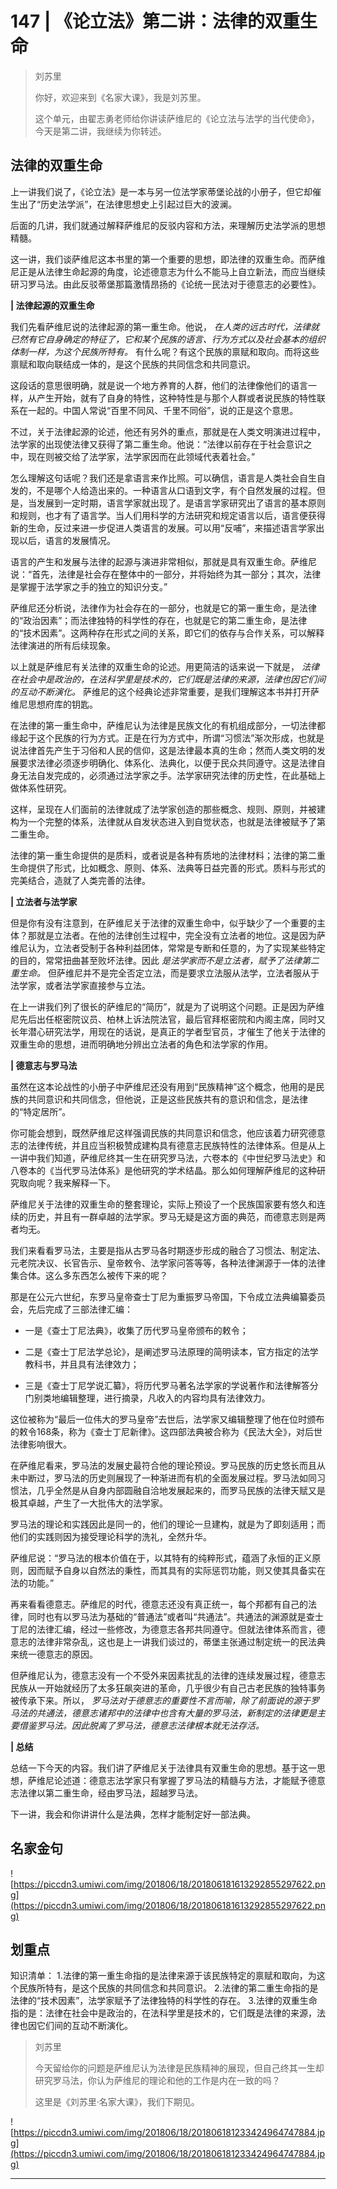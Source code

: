 # 147 | 《论立法》第二讲：法律的双重生命

> 刘苏里
> 
> 你好，欢迎来到《名家大课》，我是刘苏里。
> 
> 这个单元，由翟志勇老师给你讲读萨维尼的《论立法与法学的当代使命》，今天是第二讲，我继续为你转述。

## 法律的双重生命

上一讲我们说了，《论立法》是一本与另一位法学家蒂堡论战的小册子，但它却催生出了“历史法学派”，在法律思想史上引起过巨大的波澜。

后面的几讲，我们就通过解释萨维尼的反驳内容和方法，来理解历史法学派的思想精髓。

这一讲，我们谈萨维尼这本书里的第一个重要的思想，即法律的双重生命。而萨维尼正是从法律生命起源的角度，论述德意志为什么不能马上自立新法，而应当继续研习罗马法。由此反驳蒂堡那篇激情昂扬的《论统一民法对于德意志的必要性》。

 **| 法律起源的双重生命**

我们先看萨维尼说的法律起源的第一重生命。他说， *在人类的远古时代，法律就已然有它自身确定的特征了，它和某个民族的语言、行为方式以及社会基本的组织体制一样，为这个民族所特有。* 有什么呢？有这个民族的禀赋和取向。而将这些禀赋和取向联结成一体的，是这个民族的共同信念和共同意识。

这段话的意思很明确，就是说一个地方养育的人群，他们的法律像他们的语言一样，从产生开始，就有了自身的特性，这种特性是与那个人群或者说民族的特性联系在一起的。中国人常说“百里不同风、千里不同俗”，说的正是这个意思。

不过，关于法律起源的论述，他还有另外的重点，那就是在人类文明演进过程中，法学家的出现使法律又获得了第二重生命。他说：“法律以前存在于社会意识之中，现在则被交给了法学家，法学家因而在此领域代表着社会。”

怎么理解这句话呢？我们还是拿语言来作比照。可以确信，语言是人类社会自生自发的，不是哪个人给造出来的。一种语言从口语到文字，有个自然发展的过程。但是，当发展到一定时期，语言学家就出现了。是语言学家研究出了语言的基本原则和规则，也才有了语言学。当人们用科学的方法研究和规定语言以后，语言便获得新的生命，反过来进一步促进人类语言的发展。可以用“反哺”，来描述语言学家出现以后，语言的发展情况。

语言的产生和发展与法律的起源与演进非常相似，那就是具有双重生命。萨维尼说：“首先，法律是社会存在整体中的一部分，并将始终为其一部分；其次，法律是掌握于法学家之手的独立的知识分支。”

萨维尼还分析说，法律作为社会存在的一部分，也就是它的第一重生命，是法律的“政治因素”；而法律独特的科学性的存在，也就是它的第二重生命，是法律的“技术因素”。这两种存在形式之间的关系，即它们的依存与合作关系，可以解释法律演进的所有后续现象。

以上就是萨维尼有关法律的双重生命的论述。用更简洁的话来说一下就是， *法律在社会中是政治的，在法科学里是技术的，它们既是法律的来源，法律也因它们间的互动不断演化。* 萨维尼的这个经典论述非常重要，是我们理解这本书并打开萨维尼思想府库的钥匙。

在法律的第一重生命中，萨维尼认为法律是民族文化的有机组成部分，一切法律都缘起于这个民族的行为方式。正是在行为方式中，所谓“习惯法”渐次形成，也就是说法律首先产生于习俗和人民的信仰，这是法律最本真的生命；然而人类文明的发展要求法律必须逐步明确化、体系化、法典化，以便于民众共同遵守。这是法律自身无法自发完成的，必须通过法学家之手。法学家研究法律的历史性，在此基础上做体系性研究。

这样，呈现在人们面前的法律就成了法学家创造的那些概念、规则、原则，并被建构为一个完整的体系，法律就从自发状态进入到自觉状态，也就是法律被赋予了第二重生命。

法律的第一重生命提供的是质料，或者说是各种有质地的法律材料；法律的第二重生命提供了形式，比如概念、原则、体系、法典等日益完善的形式。质料与形式的完美结合，造就了人类完善的法律。

 **| 立法者与法学家**

但是你有没有注意到，在萨维尼关于法律的双重生命中，似乎缺少了一个重要的主体？那就是立法者。在他的法律创生过程中，完全没有立法者的地位。这是因为萨维尼认为，立法者受制于各种利益团体，常常是专断和任意的，为了实现某些特定的目的，常常扭曲甚至败坏法律。因此 *是法学家而不是立法者，赋予了法律第二重生命。* 但萨维尼并不是完全否定立法，而是要求立法服从法学，立法者服从于法学家，或者法学家直接参与立法。

在上一讲我们列了很长的萨维尼的“简历”，就是为了说明这个问题。正是因为萨维尼先后出任枢密院议员、柏林上诉法院法官，最后官拜枢密院和内阁主席，同时又长年潜心研究法学，用现在的话说，是真正的学者型官员，才催生了他关于法律的双重生命的思想，进而明确地分辨出立法者的角色和法学家的作用。

 **| 德意志与罗马法**

虽然在这本论战性的小册子中萨维尼还没有用到“民族精神”这个概念，他用的是民族的共同意识和共同信念，但他说，正是这些民族共有的意识和信念，是法律的“特定居所”。

你可能会想到，既然萨维尼这样强调民族的共同意识和信念，他应该着力研究德意志的法律传统，并且应当积极赞成建构具有德意志民族特性的法律体系。但是从上一讲中我们知道，萨维尼终其一生在研究罗马法，六卷本的《中世纪罗马法史》和八卷本的《当代罗马法体系》是他研究的学术结晶。那么如何理解萨维尼的这种研究取向呢？我来解释一下。

萨维尼关于法律的双重生命的整套理论，实际上预设了一个民族国家要有悠久和连续的历史，并且有一群卓越的法学家。罗马无疑是这方面的典范，而德意志则是两者均无。

我们来看看罗马法，主要是指从古罗马各时期逐步形成的融合了习惯法、制定法、元老院决议、长官告示、皇帝敕令、法学家问答等等，各种法律渊源于一体的法律集合体。这么多东西怎么被传下来的呢？

那是在公元六世纪，东罗马皇帝查士丁尼为重振罗马帝国，下令成立法典编纂委员会，先后完成了三部法律汇编：

* 一是《查士丁尼法典》，收集了历代罗马皇帝颁布的敕令；

* 二是《查士丁尼法学总论》，是阐述罗马法原理的简明读本，官方指定的法学教科书，并且具有法律效力；

* 三是《查士丁尼学说汇纂》，将历代罗马著名法学家的学说著作和法律解答分门别类地编辑整理，进行摘录，凡收入的内容均具有法律效力。

这位被称为“最后一位伟大的罗马皇帝”去世后，法学家又编辑整理了他在位时颁布的敕令168条，称为《查士丁尼新律》。这四部法典被合称为《民法大全》，对后世法律影响很大。

在萨维尼看来，罗马法的发展史最符合他的理论预设。罗马民族的历史悠长而且从未中断过，罗马法的历史则展现了一种渐进而有机的全面发展过程。罗马法如同习惯法，几乎全然是从自身内部圆融自洽地发展起来的，而罗马民族的法律天赋又是极其卓越，产生了一大批伟大的法学家。

罗马法的理论和实践因此是同一的，他们的理论一旦建构，就是为了即刻适用；而他们的实践则因为接受理论科学的洗礼，全然升华。

萨维尼说：“罗马法的根本价值在于，以其特有的纯粹形式，蕴涵了永恒的正义原则，因而赋予自身以自然法的秉性，而其具有的实际惩罚功能，则又使其具备实在法的功能。”

再来看看德意志。萨维尼的时代，德意志还没有真正统一，每个邦都有自己的法律，同时也有以罗马法为基础的“普通法”或者叫“共通法”。共通法的渊源就是查士丁尼的法律汇编，经过一些修改，为德意志各邦共同遵守。但就法律体系而言，德意志的法律非常杂乱，这也是上一讲我们谈过的，蒂堡主张通过制定统一的民法典来统一德意志的原因。

但萨维尼认为，德意志没有一个不受外来因素扰乱的法律的连续发展过程，德意志民族从一开始就经历了太多狂飙突进的革命，几乎很少有自己古老民族的独特事务被传承下来。所以， *罗马法对于德意志的重要性不言而喻，除了前面说的源于罗马法的共通法，德意志诸邦中的法律中也含有大量的罗马法，新制定的法律更是主要借鉴罗马法。因此脱离了罗马法，德意志法律根本就无法存活。*

 **| 总结**

总结一下今天的内容。我们讲了萨维尼关于法律具有双重生命的思想。基于这一思想，萨维尼论述道：德意志法学家只有掌握了罗马法的精髓与方法，才能赋予德意志法律以第二重生命，经由罗马法，超越罗马法。

下一讲，我会和你讲讲什么是法典，怎样才能制定好一部法典。

## 名家金句

![https://piccdn3.umiwi.com/img/201806/18/201806181613292855297622.png](https://piccdn3.umiwi.com/img/201806/18/201806181613292855297622.png)

## 划重点

知识清单：
1.法律的第一重生命指的是法律来源于该民族特定的禀赋和取向，为这个民族所特有，是这个民族的共同信念和共同意识。
2.法律的第二重生命指的是法律的“技术因素”，法学家赋予了法律独特的科学性的存在。
3.法律的双重生命指的是：法律在社会中是政治的，在法科学里是技术的，它们既是法律的来源，法律也因它们间的互动不断演化。

> 刘苏里
> 
> 今天留给你的问题是萨维尼认为法律是民族精神的展现，但自己终其一生却研究罗马法，你认为萨维尼的理论和他的工作是内在一致的吗？
> 
> 这里是《刘苏里·名家大课》，我们下期见。

![https://piccdn3.umiwi.com/img/201806/18/201806181233424964747884.jpg](https://piccdn3.umiwi.com/img/201806/18/201806181233424964747884.jpg)

---

